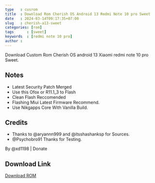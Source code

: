```yaml
---
type   : cusrom
title  : Download Rom Cherish OS Android 13 Redmi Note 10 pro Sweet
date   : 2024-03-14T09:17:35+07:00
slug   : cherish-a13-sweet
categories: [rom]
tags      : [sweet]
keywords  : [redmi note 10 pro]
author : 
---
```


Download Custom Rom Cherish OS android 13 Xiaomi redmi note 10 pro Sweet.

## Notes
- Latest Security Patch Merged
- Use this Ofox or R11.1_3 to Flash
- Clean Flash Reccomended
- Flashing Miui Latest Firmware Recommend.
- Use Nikgapps Core With Vanilla Build.

## Credits
- Thanks to @aryannn999 and @itsshashanksp  for Sources.
- @Psychobro91 Thanks for Testing.

By @xd1198 | Donate

## Download Link
[Download ROM](https://www.pling.com/p/1517662/)


